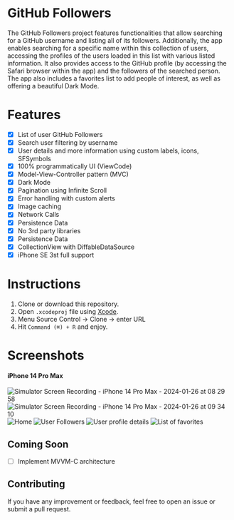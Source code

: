 
# GitHub Followers

The GitHub Followers project features functionalities that allow searching for a GitHub username and listing all of its followers. 
Additionally, the app enables searching for a specific name within this collection of users, accessing the profiles of the users loaded in this list 
with various listed information. It also provides access to the GitHub profile (by accessing the Safari browser within the app) and the followers of the searched person. 
The app also includes a favorites list to add people of interest, as well as offering a beautiful Dark Mode.

# Features

- [x] List of user GitHub Followers
- [x] Search user filtering by username
- [x] User details and more information using custom labels, icons, SFSymbols
- [x] 100% programmatically UI (ViewCode)
- [x] Model-View-Controller pattern (MVC)
- [x] Dark Mode
- [x] Pagination using Infinite Scroll
- [x] Error handling with custom alerts
- [x] Image caching
- [x] Network Calls
- [x] Persistence Data
- [x] No 3rd party libraries
- [x] Persistence Data
- [x] CollectionView with DiffableDataSource
- [x] iPhone SE 3st full support

# Instructions

1. Clone or download this repository.
2. Open ```.xcodeproj``` file using [Xcode](https://apps.apple.com/br/app/xcode/id497799835?mt=12).
3. Menu Source Control -> Clone -> enter URL
4. Hit ```Command (⌘) + R``` and enjoy.

# Screenshots

#### iPhone 14 Pro Max

![Simulator Screen Recording - iPhone 14 Pro Max - 2024-01-26 at 08 29 58](https://github.com/vinidalla/GHFollowers/assets/95320124/80e8c860-8e61-4600-b0be-5256f836780b)   ![Simulator Screen Recording - iPhone 14 Pro Max - 2024-01-26 at 09 34 10](https://github.com/vinidalla/GHFollowers/assets/95320124/d56c8f11-f178-4422-be26-86b56575108e)
![Home](https://github.com/vinidalla/GHFollowers/assets/95320124/5e1b4215-b94b-431d-be80-707332b01bd4) ![User Followers](https://github.com/vinidalla/GHFollowers/assets/95320124/75ebf73f-1cf6-4aaf-a367-c9ee407ec278) 
![User profile details](https://github.com/vinidalla/GHFollowers/assets/95320124/754d7e11-6d65-4037-87d0-7d1eee056af0)
![List of favorites](https://github.com/vinidalla/GHFollowers/assets/95320124/1c858441-3f28-4f64-831e-e9528a40f90d)

## Coming Soon

- [ ] Implement MVVM-C architecture 

## Contributing

If you have any improvement or feedback, feel free to open an issue or submit a pull request.
